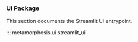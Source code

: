 ### UI Package

This section documents the Streamlit UI entrypoint.

::: metamorphosis.ui.streamlit_ui



